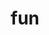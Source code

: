 ---
layout: profiles
permalink: /fun/
title: fun
description: The things I like
nav: true
nav_order: 6

profiles:
  # if you want to include more than one profile, just replicate the following block
  # and create one content file for each profile inside _pages/
  - align: right
    image: {singing-photo.jpg , guitar.jpg}
    content: fun_Jeong.md
    image_circular: false # crops the image to make it circular
    more_info: >
      
  - align: left
    image: {ai-brain.jpg}
    content: fun_Jeong-1.md
    image_circular: false # crops the image to make it circular
    more_info: >

  - align: none
    content : fun_Jeong-photo.md
    image_circular: false # crops the image to make it circular
    more_info: >
     
---